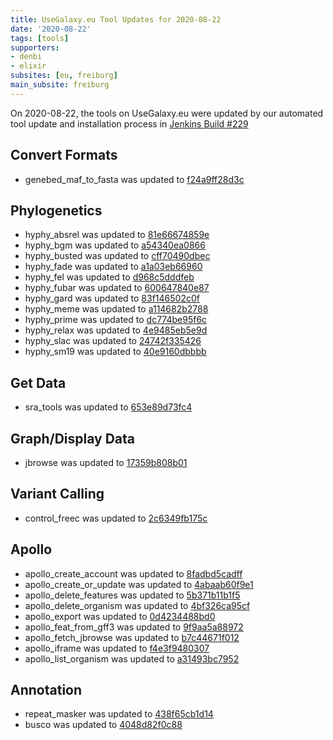 ```yaml
---
title: UseGalaxy.eu Tool Updates for 2020-08-22
date: '2020-08-22'
tags: [tools]
supporters:
- denbi
- elixir
subsites: [eu, freiburg]
main_subsite: freiburg
---
```


On 2020-08-22, the tools on UseGalaxy.eu were updated by our automated tool update and installation process in [Jenkins Build #229](https://build.galaxyproject.eu/job/usegalaxy-eu/job/install-tools/#229/)


## Convert Formats

- genebed_maf_to_fasta was updated to [f24a9ff28d3c](https://toolshed.g2.bx.psu.edu/view/iuc/genebed_maf_to_fasta/f24a9ff28d3c)

## Phylogenetics

- hyphy_absrel was updated to [81e66674859e](https://toolshed.g2.bx.psu.edu/view/iuc/hyphy_absrel/81e66674859e)
- hyphy_bgm was updated to [a54340ea0866](https://toolshed.g2.bx.psu.edu/view/iuc/hyphy_bgm/a54340ea0866)
- hyphy_busted was updated to [cff70490dbec](https://toolshed.g2.bx.psu.edu/view/iuc/hyphy_busted/cff70490dbec)
- hyphy_fade was updated to [a1a03eb66960](https://toolshed.g2.bx.psu.edu/view/iuc/hyphy_fade/a1a03eb66960)
- hyphy_fel was updated to [d968c5dddfeb](https://toolshed.g2.bx.psu.edu/view/iuc/hyphy_fel/d968c5dddfeb)
- hyphy_fubar was updated to [600647840e87](https://toolshed.g2.bx.psu.edu/view/iuc/hyphy_fubar/600647840e87)
- hyphy_gard was updated to [83f146502c0f](https://toolshed.g2.bx.psu.edu/view/iuc/hyphy_gard/83f146502c0f)
- hyphy_meme was updated to [a114682b2788](https://toolshed.g2.bx.psu.edu/view/iuc/hyphy_meme/a114682b2788)
- hyphy_prime was updated to [dc774be95f6c](https://toolshed.g2.bx.psu.edu/view/iuc/hyphy_prime/dc774be95f6c)
- hyphy_relax was updated to [4e9485eb5e9d](https://toolshed.g2.bx.psu.edu/view/iuc/hyphy_relax/4e9485eb5e9d)
- hyphy_slac was updated to [24742f335426](https://toolshed.g2.bx.psu.edu/view/iuc/hyphy_slac/24742f335426)
- hyphy_sm19 was updated to [40e9160dbbbb](https://toolshed.g2.bx.psu.edu/view/iuc/hyphy_sm19/40e9160dbbbb)

## Get Data

- sra_tools was updated to [653e89d73fc4](https://toolshed.g2.bx.psu.edu/view/iuc/sra_tools/653e89d73fc4)

## Graph/Display Data

- jbrowse was updated to [17359b808b01](https://toolshed.g2.bx.psu.edu/view/iuc/jbrowse/17359b808b01)

## Variant Calling

- control_freec was updated to [2c6349fb175c](https://toolshed.g2.bx.psu.edu/view/iuc/control_freec/2c6349fb175c)

## Apollo

- apollo_create_account was updated to [8fadbd5cadff](https://toolshed.g2.bx.psu.edu/view/gga/apollo_create_account/8fadbd5cadff)
- apollo_create_or_update was updated to [4abaab60f9e1](https://toolshed.g2.bx.psu.edu/view/gga/apollo_create_or_update/4abaab60f9e1)
- apollo_delete_features was updated to [5b371b11b1f5](https://toolshed.g2.bx.psu.edu/view/gga/apollo_delete_features/5b371b11b1f5)
- apollo_delete_organism was updated to [4bf326ca95cf](https://toolshed.g2.bx.psu.edu/view/gga/apollo_delete_organism/4bf326ca95cf)
- apollo_export was updated to [0d4234488bd0](https://toolshed.g2.bx.psu.edu/view/gga/apollo_export/0d4234488bd0)
- apollo_feat_from_gff3 was updated to [9f9aa5a88972](https://toolshed.g2.bx.psu.edu/view/gga/apollo_feat_from_gff3/9f9aa5a88972)
- apollo_fetch_jbrowse was updated to [b7c44671f012](https://toolshed.g2.bx.psu.edu/view/gga/apollo_fetch_jbrowse/b7c44671f012)
- apollo_iframe was updated to [f4e3f9480307](https://toolshed.g2.bx.psu.edu/view/gga/apollo_iframe/f4e3f9480307)
- apollo_list_organism was updated to [a31493bc7952](https://toolshed.g2.bx.psu.edu/view/gga/apollo_list_organism/a31493bc7952)

## Annotation

- repeat_masker was updated to [438f65cb1d14](https://toolshed.g2.bx.psu.edu/view/bgruening/repeat_masker/438f65cb1d14)
- busco was updated to [4048d82f0c88](https://toolshed.g2.bx.psu.edu/view/iuc/busco/4048d82f0c88)


